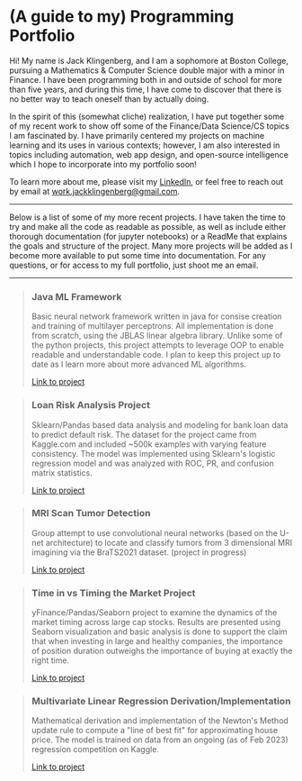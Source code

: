 # (A guide to my) Programming Portfolio

Hi! My name is Jack Klingenberg, and I am a sophomore at Boston College, pursuing a Mathematics & Computer Science double major with a minor in Finance. I have been programming both in and outside of school for more than five years, and during this time, I have come to discover that there is no better way to teach oneself than by actually doing.

In the spirit of this (somewhat cliche) realization, I have put together some of my recent work to show off some of the Finance/Data Science/CS topics I am fascinated by. I have primarily centered my projects on machine learning and its uses in various contexts; however, I am also interested in topics including automation, web app design, and open-source intelligence which I hope to incorporate into my portfolio soon! 

To learn more about me, please visit my [LinkedIn](https://www.linkedin.com/in/jackklingenberg/), or feel free to reach out by email at work.jackklingenberg@gmail.com.

---

Below is a list of some of my more recent projects. I have taken the time to try and make all the code as readable as possible, as well as include either thorough documentation (for jupyter notebooks) or a ReadMe that explains the goals and structure of the project. Many more projects will be added as I become more available to put some time into documentation. For any questions, or for access to my full portfolio, just shoot me an email. 

---

> <h3 style="color: color:#028ad9"> Java ML Framework </h3>
> Basic neural network framework written in java for consise creation and training of multilayer perceptrons. All implementation is done from scratch, using the JBLAS linear algebra library. Unlike some of the python projects, this project attempts to leverage OOP to enable readable and understandable code. I plan to keep this project up to date as I learn more about more advanced ML algorithms. 
>
> [Link to project](https://github.com/Jack-Klingenberg/JBLAS_MLP)

> <h3 style="color: color:#028ad9"> Loan Risk Analysis Project </h3>
> Sklearn/Pandas based data analysis and modeling for bank loan data to predict default risk. The dataset for the project came from Kaggle.com and included
> ~500k examples with varying feature consistency. The model was implemented using Sklearn's logistic regression model and was analyzed with ROC, PR, and
> confusion matrix statistics.
> 
> [Link to project](https://github.com/Jack-Klingenberg/CreditRiskAnalysis/blob/main/Loan_Risk_Prediction.ipynb)

> <h3 style="color: color:#028ad9"> MRI Scan Tumor Detection</h3> 
> Group attempt to use convolutional neural networks (based on the U-net architecture) to locate and classify tumors from 3 dimensional MRI imagining via the BraTS2021 dataset.
> (project in progress) 
> 
> [Link to project](https://github.com/Jack-Klingenberg/Brats21)

> <h3 style="color: color:#028ad9"> Time in vs Timing the Market Project </h3>
> yFinance/Pandas/Seaborn project to examine the dynamics of the market timing across large cap stocks. Results are presented using Seaborn visualization and basic analysis is done to support the claim that when investing in large and healthy companies, the importance of position duration outweighs the importance of buying at exactly the right time. 
> 
> [Link to project](https://github.com/Jack-Klingenberg/TimeIn-Timing-Project/blob/master/notebook.ipynb)

> <h3 style="color: color:#028ad9"> Multivariate Linear Regression Derivation/Implementation </h3> 
> Mathematical derivation and implementation of the Newton's Method update rule to compute a "line of best fit" for approximating house price. The model is trained on data from an ongoing (as of Feb 2023) regression competition on Kaggle. 
> 
> [Link to project](https://github.com/Jack-Klingenberg/NMRegression)
